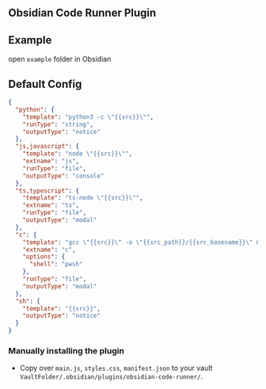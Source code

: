 ## Obsidian Code Runner Plugin

## Example

open `example` folder in Obsidian

## Default Config

```json
{
  "python": {
    "template": "python3 -c \"{{src}}\"",
    "runType": "string",
    "outputType": "notice"
  },
  "js,javascript": {
    "template": "node \"{{src}}\"",
    "extname": "js",
    "runType": "file",
    "outputType": "console"
  },
  "ts,typescript": {
    "template": "ts-node \"{{src}}\"",
    "extname": "ts",
    "runType": "file",
    "outputType": "modal"
  },
  "c": {
    "template": "gcc \"{{src}}\" -o \"{{src_path}}/{{src_basename}}\" && . \"{{src_path}}/{{src_basename}}\"",
    "extname": "c",
    "options": {
      "shell": "pwsh"
    },
    "runType": "file",
    "outputType": "modal"
  },
  "sh": {
    "template": "{{src}}",
    "outputType": "notice"
  }
}
```

### Manually installing the plugin

- Copy over `main.js`, `styles.css`, `manifest.json` to your vault `VaultFolder/.obsidian/plugins/obsidian-code-runner/`.
